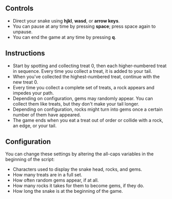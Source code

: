 Controls
--------

 * Direct your snake using **hjkl**, **wasd**, or **arrow keys**.
 * You can pause at any time by pressing **space**; press space again to
   unpause.
 * You can end the game at any time by pressing **q**.


Instructions
------------

 * Start by spotting and collecting treat 0, then each higher-numbered treat in
   sequence. Every time you collect a treat, it is added to your tail.
 * When you've collected the highest-numbered treat, continue with the new
   treat 0.
 * Every time you collect a complete set of treats, a rock appears and impedes
   your path.
 * Depending on configuration, gems may randomly appear. You can collect them
   like treats, but they don't make your tail longer.
 * Depending on configuration, rocks might turn into gems once a certain
   number of them have appeared.
 * The game ends when you eat a treat out of order or collide with a rock, an
   edge, or your tail.


Configuration
-------------
You can change these settings by altering the all-caps variables in the
beginning of the script:

 * Characters used to display the snake head, rocks, and gems.
 * How many treats are in a full set.
 * How often random gems appear, if at all.
 * How many rocks it takes for them to become gems, if they do.
 * How long the snake is at the beginning of the game.

